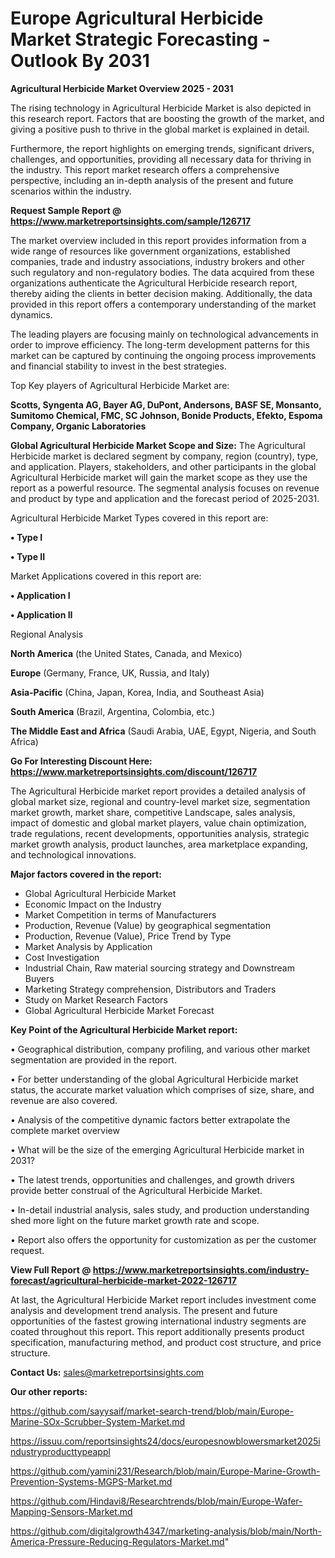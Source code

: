 # Europe Agricultural Herbicide Market Strategic Forecasting - Outlook By 2031

<Strong> Agricultural Herbicide Market Overview 2025 - 2031</strong>

The rising technology in Agricultural Herbicide Market is also depicted in this research report. Factors that are boosting the growth of the market, and giving a positive push to thrive in the global market is explained in detail.

Furthermore, the report highlights on emerging trends, significant drivers, challenges, and opportunities, providing all necessary data for thriving in the industry. This report market research offers a comprehensive perspective, including an in-depth analysis of the present and future scenarios within the industry.

<strong>Request Sample Report @ <a href=https://www.marketreportsinsights.com/sample/126717>https://www.marketreportsinsights.com/sample/126717</a></strong>

The market overview included in this report provides information from a wide range of resources like government organizations, established companies, trade and industry associations, industry brokers and other such regulatory and non-regulatory bodies. The data acquired from these organizations authenticate the Agricultural Herbicide research report, thereby aiding the clients in better decision making. Additionally, the data provided in this report offers a contemporary understanding of the market dynamics.

The leading players are focusing mainly on technological advancements in order to improve efficiency. The long-term development patterns for this market can be captured by continuing the ongoing process improvements and financial stability to invest in the best strategies.

Top Key players of Agricultural Herbicide Market are:

<strong>Scotts, Syngenta AG, Bayer AG, DuPont, Andersons, BASF SE, Monsanto, Sumitomo Chemical, FMC, SC Johnson, Bonide Products, Efekto, Espoma Company, Organic Laboratories</strong>

<strong><b>Global Agricultural Herbicide Market Scope and Size:</b></strong>
The Agricultural Herbicide market is declared segment by company, region (country), type, and application. Players, stakeholders, and other participants in the global Agricultural Herbicide market will gain the market scope as they use the report as a powerful resource. The segmental analysis focuses on revenue and product by type and application and the forecast period of 2025-2031.

Agricultural Herbicide Market Types covered in this report are:

<strong>• Type I

• Type II</strong>

Market Applications covered in this report are:

<strong>• Application I

• Application II</strong> 

Regional Analysis

<strong>North America</strong> (the United States, Canada, and Mexico)

<strong>Europe</strong> (Germany, France, UK, Russia, and Italy)

<strong>Asia-Pacific</strong> (China, Japan, Korea, India, and Southeast Asia)

<strong>South America</strong> (Brazil, Argentina, Colombia, etc.)

<strong>The Middle East and Africa</strong> (Saudi Arabia, UAE, Egypt, Nigeria, and South Africa)

<strong>Go For Interesting Discount Here: <a href=https://www.marketreportsinsights.com/discount/126717>https://www.marketreportsinsights.com/discount/126717</a></strong>

The Agricultural Herbicide market report provides a detailed analysis of global market size, regional and country-level market size, segmentation market growth, market share, competitive Landscape, sales analysis, impact of domestic and global market players, value chain optimization, trade regulations, recent developments, opportunities analysis, strategic market growth analysis, product launches, area marketplace expanding, and technological innovations.

<strong><b>Major factors covered in the report:</b></strong>
<ul>
  <li>Global Agricultural Herbicide Market </li>
  <li>Economic Impact on the Industry</li>
  <li>Market Competition in terms of Manufacturers</li>
  <li>Production, Revenue (Value) by geographical segmentation</li>
  <li>Production, Revenue (Value), Price Trend by Type</li>
  <li>Market Analysis by Application</li>
  <li>Cost Investigation</li>
  <li>Industrial Chain, Raw material sourcing strategy and Downstream Buyers</li>
  <li>Marketing Strategy comprehension, Distributors and Traders</li>
  <li>Study on Market Research Factors</li>
  <li>Global Agricultural Herbicide Market Forecast</li>
</ul>

<strong><b>Key Point of the Agricultural Herbicide Market report:</b></strong>

• Geographical distribution, company profiling, and various other market segmentation are provided in the report.

• For better understanding of the global Agricultural Herbicide market status, the accurate market valuation which comprises of size, share, and revenue are also covered.

• Analysis of the competitive dynamic factors better extrapolate the complete market overview

• What will be the size of the emerging Agricultural Herbicide market in 2031?

• The latest trends, opportunities and challenges, and growth drivers provide better construal of the Agricultural Herbicide Market.

• In-detail industrial analysis, sales study, and production understanding shed more light on the future market growth rate and scope.

• Report also offers the opportunity for customization as per the customer request.

<strong><b>View Full Report @ <a href=https://www.marketreportsinsights.com/industry-forecast/agricultural-herbicide-market-2022-126717>https://www.marketreportsinsights.com/industry-forecast/agricultural-herbicide-market-2022-126717</a></b></strong>


At last, the Agricultural Herbicide Market report includes investment come analysis and development trend analysis. The present and future opportunities of the fastest growing international industry segments are coated throughout this report. This report additionally presents product specification, manufacturing method, and product cost structure, and price structure.

<strong>Contact Us:</strong>
sales@marketreportsinsights.com

<strong>Our other reports:</strong>

<a href=https://github.com/sayysaif/market-search-trend/blob/main/Europe-Marine-SOx-Scrubber-System-Market.md>https://github.com/sayysaif/market-search-trend/blob/main/Europe-Marine-SOx-Scrubber-System-Market.md</a>

<a href=https://issuu.com/reportsinsights24/docs/europesnowblowersmarket2025industryproducttypeappl>https://issuu.com/reportsinsights24/docs/europesnowblowersmarket2025industryproducttypeappl</a>

<a href=https://github.com/yamini231/Research/blob/main/Europe-Marine-Growth-Prevention-Systems-MGPS-Market.md>https://github.com/yamini231/Research/blob/main/Europe-Marine-Growth-Prevention-Systems-MGPS-Market.md</a>

<a href=https://github.com/Hindavi8/Researchtrends/blob/main/Europe-Wafer-Mapping-Sensors-Market.md>https://github.com/Hindavi8/Researchtrends/blob/main/Europe-Wafer-Mapping-Sensors-Market.md</a>

<a href=https://github.com/digitalgrowth4347/marketing-analysis/blob/main/North-America-Pressure-Reducing-Regulators-Market.md>https://github.com/digitalgrowth4347/marketing-analysis/blob/main/North-America-Pressure-Reducing-Regulators-Market.md</a>"
